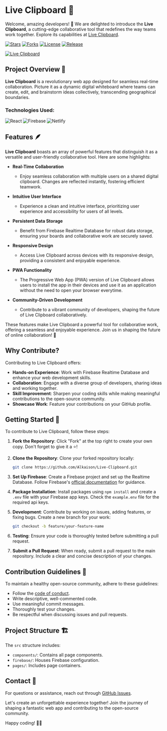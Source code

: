 # Live Clipboard 🚀

Welcome, amazing developers! 👋 We are delighted to introduce the **Live Clipboard**, a cutting-edge collaborative tool that redefines the way teams work together. Explore its capabilities at [Live Clipboard](https://live-clipboard.netlify.app/).

[![Stars](https://img.shields.io/github/stars/Alkaison/Live-Clipboard.svg)](https://github.com/Alkaison/Live-Clipboard/stargazers)
[![Forks](https://img.shields.io/github/forks/Alkaison/Live-Clipboard.svg)](https://github.com/Alkaison/Live-Clipboard/network/members)
[![License](https://img.shields.io/github/license/Alkaison/Live-Clipboard.svg)](https://github.com/Alkaison/Live-Clipboard/blob/main/LICENSE)
[![Release](https://img.shields.io/github/release/Alkaison/Live-Clipboard.svg)](https://github.com/Alkaison/Live-Clipboard/releases)

[![Live Clipboard](https://github.com/Alkaison/Live-Clipboard/assets/98116504/91fd6f21-d09b-47ff-8b02-d565ad26f4eb)](https://live-clipboard.netlify.app/)

## Project Overview 🔮

**Live Clipboard** is a revolutionary web app designed for seamless real-time collaboration. Picture it as a dynamic digital whiteboard where teams can create, edit, and brainstorm ideas collectively, transcending geographical boundaries.

### Technologies Used:

![React](https://img.shields.io/badge/React-20232A?style=for-the-badge&logo=react&logoColor=61DAFB)
![Firebase](https://img.shields.io/badge/firebase-ffca28?style=for-the-badge&logo=firebase&logoColor=black)
![Netlify](https://img.shields.io/badge/Netlify-00C7B7?style=for-the-badge&logo=netlify&logoColor=black)

## Features 🪶

**Live Clipboard** boasts an array of powerful features that distinguish it as a versatile and user-friendly collaborative tool. Here are some highlights:

- **Real-Time Collaboration**

  - Enjoy seamless collaboration with multiple users on a shared digital clipboard. Changes are reflected instantly, fostering efficient teamwork.

- **Intuitive User Interface**

  - Experience a clean and intuitive interface, prioritizing user experience and accessibility for users of all levels.

- **Persistent Data Storage**

  - Benefit from Firebase Realtime Database for robust data storage, ensuring your boards and collaborative work are securely saved.

- **Responsive Design**

  - Access Live Clipboard across devices with its responsive design, providing a consistent and enjoyable experience.

- **PWA Functionality**

  - The Progressive Web App (PWA) version of Live Clipboard allows users to install the app in their devices and use it as an application without the need to open your browser everytime.

- **Community-Driven Development**
  - Contribute to a vibrant community of developers, shaping the future of Live Clipboard collaboratively.

These features make Live Clipboard a powerful tool for collaborative work, offering a seamless and enjoyable experience. Join us in shaping the future of online collaboration! 🚀

## Why Contribute?

Contributing to Live Clipboard offers:

- **Hands-on Experience**: Work with Firebase Realtime Database and enhance your web development skills.
- **Collaboration**: Engage with a diverse group of developers, sharing ideas and working together.
- **Skill Improvement**: Sharpen your coding skills while making meaningful contributions to the open-source community.
- **Showcase Work**: Feature your contributions on your GitHub profile.

## Getting Started 🔦

To contribute to Live Clipboard, follow these steps:

1. **Fork the Repository**: Click "Fork" at the top right to create your own copy. Don't forget to give it a ⭐️!

2. **Clone the Repository**: Clone your forked repository locally:

   ```bash
   git clone https://github.com/Alkaison/Live-Clipboard.git
   ```

3. **Set Up Firebase**: Create a Firebase project and set up the Realtime Database. Follow Firebase's [official documentation](https://firebase.google.com/docs/database) for guidance.

4. **Package Installation**: Install packages using `npm install` and create a `.env` file with your Firebase app keys. Check the `example.env` file for the required api keys.

5. **Development**: Contribute by working on issues, adding features, or fixing bugs. Create a new branch for your work:

   ```bash
   git checkout -b feature/your-feature-name
   ```

6. **Testing**: Ensure your code is thoroughly tested before submitting a pull request.

7. **Submit a Pull Request**: When ready, submit a pull request to the main repository. Include a clear and concise description of your changes.

## Contribution Guidelines 🧾

To maintain a healthy open-source community, adhere to these guidelines:

- Follow the [code of conduct](CODE_OF_CONDUCT.md).
- Write descriptive, well-commented code.
- Use meaningful commit messages.
- Thoroughly test your changes.
- Be respectful when discussing issues and pull requests.

## Project Structure 🏗️

The `src` structure includes:

- `components/`: Contains all page components.
- `firebase/`: Houses Firebase configuration.
- `pages/`: Includes page containers.

## Contact 📮

For questions or assistance, reach out through [GitHub Issues](https://github.com/Alkaison/Live-Clipboard/issues).

Let's create an unforgettable experience together! Join the journey of shaping a fantastic web app and contributing to the open-source community.

Happy coding! 🚀🌟

